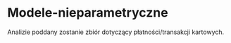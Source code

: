 # Modele-nieparametryczne
Analizie poddany zostanie zbiór dotyczący płatności/transakcji kartowych. 
